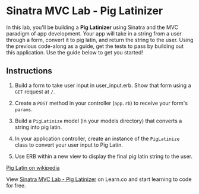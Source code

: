 # Sinatra MVC Lab - Pig Latinizer

In this lab, you'll be building a **Pig Latinizer** using Sinatra and the MVC paradigm of app development. Your app will take in a string from a user through a form, convert it to pig latin, and return the string to the user. Using the previous code-along as a guide, get the tests to pass by building out this application. Use the guide below to get you started!

## Instructions

1. Build a form to take user input in user_input.erb. Show that form using a `GET` request at `/`.

2. Create a `POST` method in your controller (`app.rb`) to receive your form's `params`.

3. Build a `PigLatinize` model (in your models directory) that converts a string into pig latin.

4. In your application controller, create an instance of the `PigLatinize` class to convert your user input to Pig Latin.

5. Use ERB within a new view to display the final pig latin string to the user.



<a href='https://en.wikipedia.org/wiki/Pig_Latin'>Pig Latin on wikipedia</a>

<p data-visibility='hidden'>View <a href='https://learn.co/lessons/sinatra-mvc-lab' title='Sinatra MVC Lab - Pig Latinizer'>Sinatra MVC Lab - Pig Latinizer</a> on Learn.co and start learning to code for free.</p>
